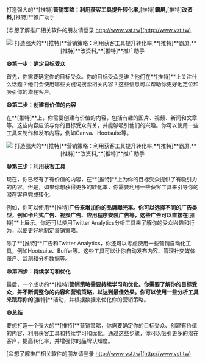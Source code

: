 打造强大的**[推特]**营销策略：利用获客工具提升转化率,**[推特]**霸屏,**[推特]**改资料,**[推特]**推广助手

[😍想了解推广相关软件的朋友请登录 http://www.vst.tw](http://www.vst.tw)

 <center><img src="https://vst.tw/MP4/tuiguang/png/8.png" alt="打造强大的**[推特]**营销策略：利用获客工具提升转化率,**[推特]**霸屏,**[推特]**改资料,**[推特]**推广助手"></center>

**😄第一步：确定目标受众**

首先，你需要确定你的目标受众。你的目标受众是谁？他们在**[推特]**上关注什么话题？他们会使用哪些关键词搜索相关内容？这些信息可以帮助你更好地定位和吸引你的潜在客户。

**😄第二步：创建有价值的内容**

在**[推特]**上，你需要创建有价值的内容，包括有趣的图片、视频、新闻和文章等。这些内容应该与你的目标受众有关，并能够吸引他们的兴趣。你可以使用一些工具来制作和发布内容，例如Canva、Hootsuite等。

 <center><img src="https://vst.tw/MP4/tuiguang/png/7.png" alt="打造强大的**[推特]**营销策略：利用获客工具提升转化率,**[推特]**霸屏,**[推特]**改资料,**[推特]**推广助手"></center>

**😄第三步：利用获客工具**

现在，你已经有了有价值的内容，在**[推特]**上为你的目标受众提供了有吸引力的内容。但是，如果你想获得更多的转化率，你需要利用一些获客工具来引导你的潜在客户完成转化。

例如，你可以使用**[推特]**广告来增加你的品牌曝光率。你可以选择不同的广告类型，例如卡片式广告、视频广告、应用程序安装广告等，这些广告可以直接在**[推特]**上展示。你还可以使用Twitter Analytics分析工具来了解你的受众兴趣和行为，以便更好地制定营销策略。

除了**[推特]**广告和Twitter Analytics，你还可以考虑使用一些营销自动化工具，例如Hootsuite、Buffer等。这些工具可以让你自动发布内容、管理社交媒体账户、监测和分析数据等。

**😄第四步：持续学习和优化**

最后，一个成功的**[推特]**营销策略需要持续学习和优化。你需要了解你的目标受众，并不断调整你的内容和营销策略，以达到最佳效果。你可以使用一些分析工具来跟踪你的**[推特]**活动，并根据数据来优化你的营销策略。

**😄总结**

要想打造一个强大的**[推特]**营销策略，你需要确定你的目标受众、创建有价值的内容、利用获客工具和持续学习和优化。通过这些步骤，你可以吸引更多的潜在客户，提高转化率，并增强你的品牌认知度。

[😍想了解推广相关软件的朋友请登录 http://www.vst.tw](http://www.vst.tw)




